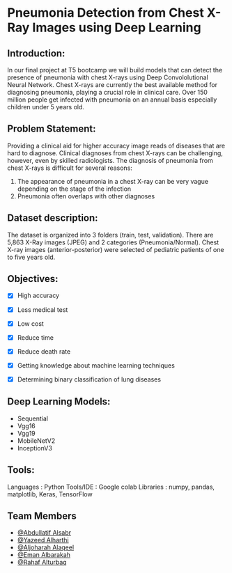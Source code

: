 
# Pneumonia Detection from Chest X-Ray Images using Deep Learning

## Introduction:

In our final project at T5 bootcamp we will build models that can detect the presence of pneumonia with chest X-rays using Deep Convololutional Neural Network.
Chest X-rays are currently the best available method for diagnosing pneumonia, playing a crucial role in clinical care. 
Over 150 million people get infected with pneumonia on an annual basis especially children under 5 years old.


## Problem Statement:

Providing a clinical aid for higher accuracy image reads of diseases that are hard to diagnose.
Clinical diagnoses from chest X-rays can be challenging, however, even by skilled radiologists.
The diagnosis of pneumonia from chest X-rays is difficult for several reasons:
1. The appearance of pneumonia in a chest X-ray can be very vague depending on the stage of the infection
2. Pneumonia often overlaps with other diagnoses


## Dataset description:

The dataset is organized into 3 folders (train, test, validation). 
There are 5,863 X-Ray images (JPEG) and 2 categories (Pneumonia/Normal). 
Chest X-ray images (anterior-posterior) were selected of pediatric patients of one to five years old. 


## Objectives:
- [x] High accuracy 
- [x] Less medical test 
- [x] Low cost 
- [x] Reduce time
- [x] Reduce death rate 
- [x] Getting knowledge about machine learning techniques 
- [x] Determining binary classification of lung diseases 


## Deep Learning Models:
- Sequential
- Vgg16
- Vgg19
- MobileNetV2
- InceptionV3

## Tools:

Languages               : Python
Tools/IDE               : Google colab
Libraries               : numpy, pandas, matplotlib, Keras, TensorFlow


## Team Members
- [@Abdullatif Alsabr](https://github.com/Abdullatif-Alsabr)
- [@Yazeed Alharthi](https://github.com/Yazeeed11)
- [@Aljoharah Alaqeel](https://github.com/AljoharahA)
- [@Eman Albarakah](https://github.com/Eeeemsa)
- [@Rahaf Alturbaq](https://github.com/Rahaf-t25)
